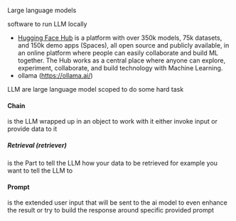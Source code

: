 Large language models

software to run LLM locally
- [Hugging Face Hub](https://huggingface.co/docs/hub/index) is a platform with over 350k models, 75k datasets, and 150k demo apps (Spaces), all open source and publicly available, in an online platform where people can easily collaborate and build ML together. The Hub works as a central place where anyone can explore, experiment, collaborate, and build technology with Machine Learning.
- ollama (https://ollama.ai/)

LLM are large language model scoped to do some hard task

#### Chain 
is the LLM wrapped up in an object to work with it either invoke input or provide data to it

##### Retrieval (retriever)
is the Part to tell the LLM how your data to be retrieved for example you want to tell the LLM to 

#### Prompt
is the extended user input that will be sent to the ai model to even enhance the result or try to build the response around specific provided prompt